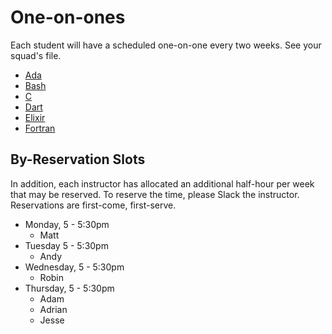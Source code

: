 # One-on-ones

Each student will have a scheduled one-on-one every two weeks.  See your squad's file.

- [Ada](ada.md)
- [Bash](bash.md)
- [C](c.md)
- [Dart](dart.md)
- [Elixir](elixir.md)
- [Fortran](fortran.md)

## By-Reservation Slots
In addition, each instructor has allocated an additional half-hour per week that may be reserved.  To reserve the time, please Slack the instructor. Reservations are first-come, first-serve.

- Monday, 5 - 5:30pm
  - Matt
- Tuesday 5 - 5:30pm
  - Andy
- Wednesday, 5 - 5:30pm
  - Robin
- Thursday, 5 - 5:30pm
  - Adam
  - Adrian
  - Jesse

